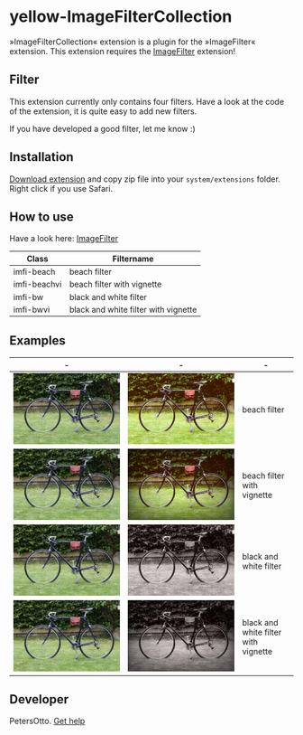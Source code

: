 # yellow-ImageFilterCollection
»ImageFilterCollection« extension is a plugin for the »ImageFilter« extension. This extension requires the [ImageFilter](https://github.com/PetersOtto/yellow-ImageFilter) extension!

## Filter
This extension currently only contains four filters. Have a look at the code of the extension, it is quite easy to add new filters.

If you have developed a good filter, let me know :) 

## Installation
[Download extension](https://github.com/PetersOtto/yellow-ImageFilterCollection/archive/refs/heads/main.zip) and copy zip file into your `system/extensions` folder. Right click if you use Safari.

## How to use
Have a look here: [ImageFilter](https://github.com/PetersOtto/yellow-ImageFilter)

| Class | Filtername |
|---|---|
| imfi-beach | beach filter | 
| imfi-beachvi | beach filter with vignette |
| imfi-bw | black and white filter |
| imfi-bwvi | black and white filter with vignette |

## Examples

| - | - | - |
| --- | --- | --- |
| <img src="01-vintage-rennrad.jpg?raw=true" alt="original image"> | <img src="01-vintage-rennrad-beach.jpg?raw=true" alt="beach filter">  | beach filter | 
| <img src="01-vintage-rennrad.jpg?raw=true" alt="original image"> | <img src="01-vintage-rennrad-beachvi.jpg?raw=true" alt="contrast filter">  | beach filter with vignette |
| <img src="01-vintage-rennrad.jpg?raw=true" alt="original image"> | <img src="01-vintage-rennrad-bw.jpg?raw=true" alt="sharpen filter">  | black and white filter | 
| <img src="01-vintage-rennrad.jpg?raw=true" alt="original image"> | <img src="01-vintage-rennrad-bwvi.jpg?raw=true" alt="contrast filter">  | black and white filter with vignette |


## Developer
PetersOtto. [Get help](https://datenstrom.se/yellow/help/)
